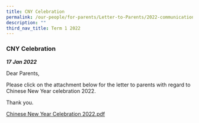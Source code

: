 ```yaml
---
title: CNY Celebration
permalink: /our-people/for-parents/Letter-to-Parents/2022-communications/Term-1-2022/17Jan2022
description: ""
third_nav_title: Term 1 2022
---
```

### CNY Celebration

***17 Jan 2022***

Dear Parents, 

Please click on the attachment below for the letter to parents with regard to Chinese New Year celebration 2022.  
  
Thank you.  
  
[Chinese New Year Celebration 2022.pdf](https://bendemeerpri-moe-edu-sg-admin.cwp.sg/qql/slot/u939/2022%20Matters/Letter%20to%20Parents/Term%201%202022/Chinese%20New%20Year%20Celebration%202022.pdf)